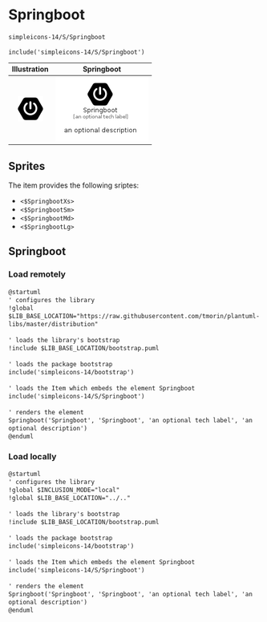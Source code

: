 # Springboot


```text
simpleicons-14/S/Springboot
```

```text
include('simpleicons-14/S/Springboot')
```



| Illustration | Springboot |
| :---: | :---: |
| ![illustration for Illustration](../../simpleicons-14/S/Springboot.png) | ![illustration for Springboot](../../simpleicons-14/S/Springboot.Local.png) |



## Sprites
The item provides the following sriptes:

- `<$SpringbootXs>`
- `<$SpringbootSm>`
- `<$SpringbootMd>`
- `<$SpringbootLg>`





## Springboot

### Load remotely
```plantuml
@startuml
' configures the library
!global $LIB_BASE_LOCATION="https://raw.githubusercontent.com/tmorin/plantuml-libs/master/distribution"

' loads the library's bootstrap
!include $LIB_BASE_LOCATION/bootstrap.puml

' loads the package bootstrap
include('simpleicons-14/bootstrap')

' loads the Item which embeds the element Springboot
include('simpleicons-14/S/Springboot')

' renders the element
Springboot('Springboot', 'Springboot', 'an optional tech label', 'an optional description')
@enduml
```

### Load locally
```plantuml
@startuml
' configures the library
!global $INCLUSION_MODE="local"
!global $LIB_BASE_LOCATION="../.."

' loads the library's bootstrap
!include $LIB_BASE_LOCATION/bootstrap.puml

' loads the package bootstrap
include('simpleicons-14/bootstrap')

' loads the Item which embeds the element Springboot
include('simpleicons-14/S/Springboot')

' renders the element
Springboot('Springboot', 'Springboot', 'an optional tech label', 'an optional description')
@enduml
```

